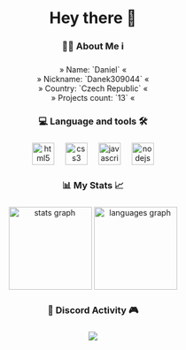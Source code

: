 <h1 align="center">Hey there 👋</h1>

###

<h3 align="center">👩‍💻  About Me  ℹ️</h3>

###

<p align="center">» Name: `Daniel` « <br> » Nickname: `Danek309044` « <br> » Country: `Czech Republic` « <br> » Projects count: `13` «</p>

###

<h3 align="center">💻 Language and tools 🛠</h3>

###

<div align="center">
  <img src="https://cdn.jsdelivr.net/gh/devicons/devicon/icons/html5/html5-original.svg" height="40" alt="html5 logo"  />
  <img width="12" />
  <img src="https://cdn.jsdelivr.net/gh/devicons/devicon/icons/css3/css3-original.svg" height="40" alt="css3 logo"  />
  <img width="12" />
  <img src="https://cdn.jsdelivr.net/gh/devicons/devicon/icons/javascript/javascript-original.svg" height="40" alt="javascript logo"  />
  <img width="12" />
  <img src="https://cdn.jsdelivr.net/gh/devicons/devicon/icons/nodejs/nodejs-original.svg" height="40" alt="nodejs logo"  />
</div>

###

<h3 align="center">📊  My Stats  📈</h3>

###

<div align="center">
  <img src="https://github-readme-stats.vercel.app/api?username=danek309044&hide_title=true&hide_rank=true&show_icons=true&include_all_commits=true&count_private=true&disable_animations=true&theme=dark&locale=en&hide_border=true&order=1" height="150" alt="stats graph"  />
  <img src="https://github-readme-stats.vercel.app/api/top-langs?username=danek309044&locale=en&hide_title=false&layout=compact&card_width=320&langs_count=5&theme=dark&hide_border=true&order=2" height="150" alt="languages graph"  />
</div>

###

<h3 align="center">🎵 Discord Activity 🎮</h3>

###

<p align="center">
  <a href="https://discord.com/users/668084854537060372">
    <img src="https://lanyard.cnrad.dev/api/668084854537060372"></img>
  </a>
</p>

###
